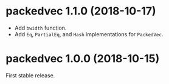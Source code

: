 # packedvec 1.1.0 (2018-10-17)

* Add `bwidth` function.
* Add `Eq`, `PartialEq`, and `Hash` implementations for `PackedVec`.

# packedvec 1.0.0 (2018-10-15)

First stable release.
